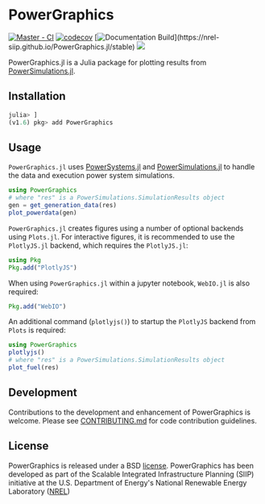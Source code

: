 # PowerGraphics

[![Master - CI](https://github.com/NREL-SIIP/PowerGraphics.jl/workflows/Master%20-%20CI/badge.svg)](https://github.com/NREL-SIIP/PowerGraphics.jl/actions/workflows/master-tests.yml)
[![codecov](https://codecov.io/gh/NREL-SIIP/PowerGraphics.jl/branch/master/graph/badge.svg)](https://codecov.io/gh/NREL-SIIP/PowerGraphics.jl)
[![Documentation Build](https://github.com/NREL-SIIP/PowerGraphics.jl/workflows/Documentation/badge.svg?)](https://nrel-siip.github.io/PowerGraphics.jl/stable)
[<img src="https://img.shields.io/badge/slack-@SIIP/PG-blue.svg?logo=slack">](https://join.slack.com/t/nrel-siip/shared_invite/zt-glam9vdu-o8A9TwZTZqqNTKHa7q3BpQ)

PowerGraphics.jl is a Julia package for plotting results from [PowerSimulations.jl](https://github.com/NREL/PowerSimulations.jl).

## Installation

```julia
julia> ]
(v1.6) pkg> add PowerGraphics
```

## Usage

`PowerGraphics.jl` uses [PowerSystems.jl](https://github.com/NREL/PowerSystems.jl) and [PowerSimulations.jl](https://github.com/NREL/PowerSimulations.jl) to handle the data and execution power system simulations.

```julia
using PowerGraphics
# where "res" is a PowerSimulations.SimulationResults object
gen = get_generation_data(res)
plot_powerdata(gen)
```

`PowerGraphics.jl` creates figures using a number of optional backends using `Plots.jl`. For interactive figures, it is recommended to use the `PlotlyJS.jl` backend, which requires the `PlotlyJS.jl`:

```julia
using Pkg
Pkg.add("PlotlyJS")
```

When using `PowerGraphics.jl` within a jupyter notebook, `WebIO.jl` is also required:

```julia
Pkg.add("WebIO")
```

An additional command (`plotlyjs()`) to startup the `PlotlyJS` backend from `Plots` is required:

```julia
using PowerGraphics
plotlyjs()
# where "res" is a PowerSimulations.SimulationResults object
plot_fuel(res)
```

## Development

Contributions to the development and enhancement of PowerGraphics is welcome. Please see [CONTRIBUTING.md](https://github.com/NREL-SIIP/PowerGraphics.jl/blob/master/CONTRIBUTING.md) for code contribution guidelines.

## License

PowerGraphics is released under a BSD [license](https://github.com/nrel-siip/PowerGraphics.jl/blob/master/LICENSE). PowerGraphics has been developed as part of the Scalable Integrated Infrastructure Planning (SIIP)
initiative at the U.S. Department of Energy's National Renewable Energy Laboratory ([NREL](https://www.nrel.gov/))
